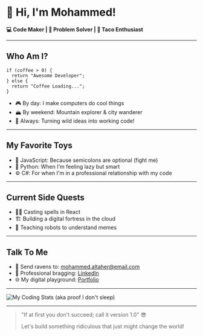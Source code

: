 # 👋 Hi, I'm Mohammed! 

**💻 Code Maker | 🚀 Problem Solver | 🌮 Taco Enthusiast**

---

## Who Am I?
```
if (coffee > 0) {
  return "Awesome Developer";
} else {
  return "Coffee Loading...";
}
```

- 🎮 By day: I make computers do cool things
- 🏔️ By weekend: Mountain explorer & city wanderer
- 🤖 Always: Turning wild ideas into working code!

---

## My Favorite Toys
- 💛 JavaScript: Because semicolons are optional (fight me)
- 🐍 Python: When I'm feeling lazy but smart
- ⚙️ C#: For when I'm in a professional relationship with my code

---

## Current Side Quests
- 🧙‍♂️ Casting spells in React
- 🏗️ Building a digital fortress in the cloud
- 🔮 Teaching robots to understand memes

---

## Talk  To Me
- 📧 Send ravens to: mohammed.altaher@email.com
- 💼 Professional bragging: [LinkedIn](https://www.linkedin.com/in/mohammedaltaher)
- 🌐 My digital playground: [Portfolio](https://your-portfolio-link.com)

---

![My Coding Stats (aka proof I don't sleep)](https://github-readme-stats.vercel.app/api?username=mohammedaltaher&show_icons=true&theme=radical)

---

> "If at first you don't succeed; call it version 1.0" 😎 
>
> Let's build something ridiculous that just might change the world!
